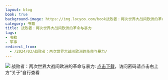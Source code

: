 ```yaml
---
layout: blog
book: true
background-image: https://img.locyoo.com/book战败者：两次世界大战间欧洲的革命与暴力.jpg
category: 书籍
title: 战败者：两次世界大战间欧洲的革命与暴力
tags:
- 书籍
- 军事
redirect_from:
  - /2024/03/战败者：两次世界大战间欧洲的革命与暴力/
---
```

![](https://img.locyoo.com/book战败者：两次世界大战间欧洲的革命与暴力.jpg)
战败者：两次世界大战间欧洲的革命与暴力: <a name = "ref1" href="https://url18.ctfile.com/f/50983618-1339196077-2f49e9?p=3619">点击下载</a>，访问密码请点击右上方“关于”自行查看